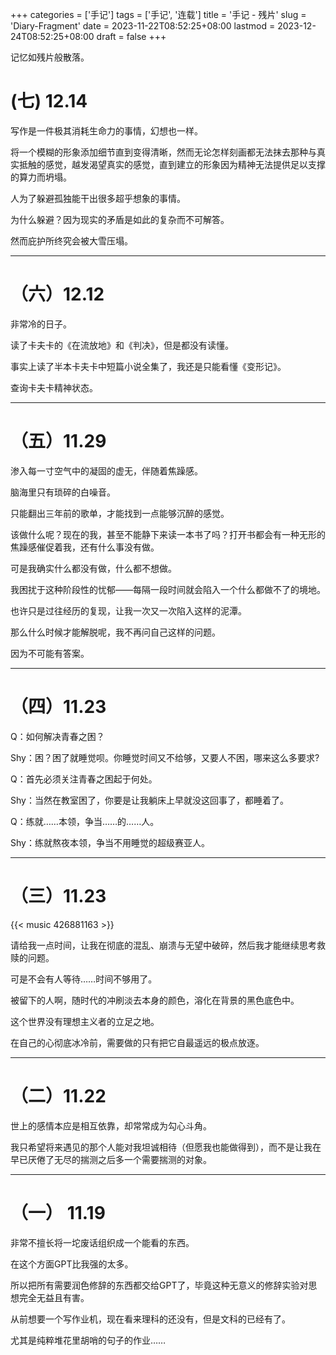 +++
categories = ['手记']
tags = ['手记', '连载']
title = '手记 - 残片'
slug = 'Diary-Fragment'
date = 2023-11-22T08:52:25+08:00
lastmod = 2023-12-24T08:52:25+08:00
draft = false
+++


记忆如残片般散落。

#  (七) 12.14

写作是一件极其消耗生命力的事情，幻想也一样。

将一个模糊的形象添加细节直到变得清晰，然而无论怎样刻画都无法抹去那种与真实抵触的感觉，越发渴望真实的感觉，直到建立的形象因为精神无法提供足以支撑的算力而坍塌。

人为了躲避孤独能干出很多超乎想象的事情。

为什么躲避？因为现实的矛盾是如此的复杂而不可解答。

然而庇护所终究会被大雪压塌。


___

# （六）12.12

非常冷的日子。

读了卡夫卡的《在流放地》和《判决》，但是都没有读懂。

事实上读了半本卡夫卡中短篇小说全集了，我还是只能看懂《变形记》。

查询卡夫卡精神状态。

___

# （五）11.29

渗入每一寸空气中的凝固的虚无，伴随着焦躁感。

脑海里只有琐碎的白噪音。

只能翻出三年前的歌单，才能找到一点能够沉醉的感觉。

该做什么呢？现在的我，甚至不能静下来读一本书了吗？打开书都会有一种无形的焦躁感催促着我，还有什么事没有做。

可是我确实什么都没有做，什么都不想做。

我困扰于这种阶段性的忧郁——每隔一段时间就会陷入一个什么都做不了的境地。

也许只是过往经历的复现，让我一次又一次陷入这样的泥潭。

那么什么时候才能解脱呢，我不再问自己这样的问题。

因为不可能有答案。


___

# （四）11.23

Q：如何解决青春之困？

Shy：困？困了就睡觉呗。你睡觉时间又不给够，又要人不困，哪来这么多要求?

Q：首先必须关注青春之困起于何处。

Shy：当然在教室困了，你要是让我躺床上早就没这回事了，都睡着了。

Q：练就……本领，争当……的……人。

Shy：练就熬夜本领，争当不用睡觉的超级赛亚人。

___

# （三）11.23

{{< music 426881163 >}}

请给我一点时间，让我在彻底的混乱、崩溃与无望中破碎，然后我才能继续思考救赎的问题。

可是不会有人等待……时间不够用了。

被留下的人啊，随时代的冲刷淡去本身的颜色，溶化在背景的黑色底色中。

这个世界没有理想主义者的立足之地。

在自己的心彻底冰冷前，需要做的只有把它自最遥远的极点放逐。

___

# （二）11.22

世上的感情本应是相互依靠，却常常成为勾心斗角。

我只希望将来遇见的那个人能对我坦诚相待（但愿我也能做得到），而不是让我在早已厌倦了无尽的揣测之后多一个需要揣测的对象。

___


# （一） 11.19

非常不擅长将一坨废话组织成一个能看的东西。

在这个方面GPT比我强的太多。

所以把所有需要润色修辞的东西都交给GPT了，毕竟这种无意义的修辞实验对思想完全无益且有害。

从前想要一个写作业机，现在看来理科的还没有，但是文科的已经有了。

尤其是纯粹堆花里胡哨的句子的作业……




